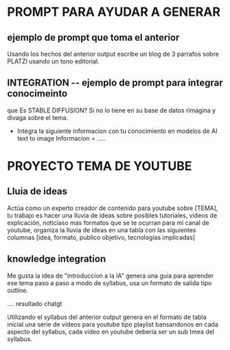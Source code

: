 # PROMPT PARA AYUDAR A GENERAR
## ejemplo de prompt que toma el anterior 
Usando los hechos del anterior output escribe un blog de 3 parrafos sobre PLATZI usando un tono editorial.

## INTEGRATION -- ejemplo de prompt para integrar conocimeinto
que Es STABLE DIFFUSION?
    Si no lo tiene en su base de datos rimagina y divaga sobre el tema.
* Integra la siguiente informacion con tu conocimiento en modelos de AI text to image
Informacion = ..... 

# PROYECTO TEMA DE YOUTUBE
## Lluia de ideas
Actúa como un experto creador de contenido para youtube sobre [TEMA], tu trabajo es hacer una lluvia de ideas sobre posibles tutoriales, videos de explicación, noticiaso más formatos que se te ocurran para mi canal de youtube, organiza la lluvia de ideas en una tabla con las siguientes columnas [idea, formato, publico objetivo, tecnologías implicadas]
## knowledge integration
Me gusta la idea de "Introduccion a la IA" genera una guia para aprender ese tema paso a paso a modo de syllabus, usa un formato de salida tipo outline.

.... resultado chatgt

Utilizando el syllabus del anterior output genera en el formato de tabla inicial una serie de videos para youtube tipo playlist bansandonos en cada aspecto del syllabus, cada video en youtube debería ser un sub tmea del syllabus.

